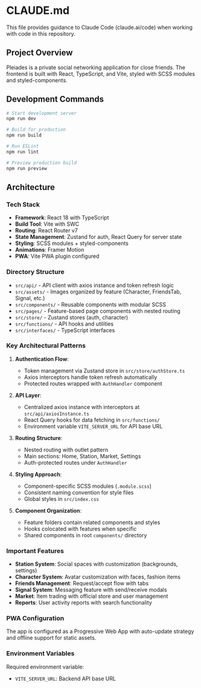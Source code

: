 # CLAUDE.md

This file provides guidance to Claude Code (claude.ai/code) when working with code in this repository.

## Project Overview

Pleiades is a private social networking application for close friends. The frontend is built with React, TypeScript, and Vite, styled with SCSS modules and styled-components.

## Development Commands

```bash
# Start development server
npm run dev

# Build for production
npm run build

# Run ESLint
npm run lint

# Preview production build
npm run preview
```

## Architecture

### Tech Stack
- **Framework**: React 18 with TypeScript
- **Build Tool**: Vite with SWC
- **Routing**: React Router v7
- **State Management**: Zustand for auth, React Query for server state
- **Styling**: SCSS modules + styled-components
- **Animations**: Framer Motion
- **PWA**: Vite PWA plugin configured

### Directory Structure

- `src/api/` - API client with axios instance and token refresh logic
- `src/assets/` - Images organized by feature (Character, FriendsTab, Signal, etc.)
- `src/components/` - Reusable components with modular SCSS
- `src/pages/` - Feature-based page components with nested routing
- `src/store/` - Zustand stores (auth, character)
- `src/functions/` - API hooks and utilities
- `src/interfaces/` - TypeScript interfaces

### Key Architectural Patterns

1. **Authentication Flow**: 
   - Token management via Zustand store in `src/store/authStore.ts`
   - Axios interceptors handle token refresh automatically
   - Protected routes wrapped with `AuthHandler` component

2. **API Layer**:
   - Centralized axios instance with interceptors at `src/api/axiosInstance.ts`
   - React Query hooks for data fetching in `src/functions/`
   - Environment variable `VITE_SERVER_URL` for API base URL

3. **Routing Structure**:
   - Nested routing with outlet pattern
   - Main sections: Home, Station, Market, Settings
   - Auth-protected routes under `AuthHandler`

4. **Styling Approach**:
   - Component-specific SCSS modules (`.module.scss`)
   - Consistent naming convention for style files
   - Global styles in `src/index.css`

5. **Component Organization**:
   - Feature folders contain related components and styles
   - Hooks colocated with features when specific
   - Shared components in root `components/` directory

### Important Features

- **Station System**: Social spaces with customization (backgrounds, settings)
- **Character System**: Avatar customization with faces, fashion items
- **Friends Management**: Request/accept flow with tabs
- **Signal System**: Messaging feature with send/receive modals
- **Market**: Item trading with official store and user management
- **Reports**: User activity reports with search functionality

### PWA Configuration

The app is configured as a Progressive Web App with auto-update strategy and offline support for static assets.

### Environment Variables

Required environment variable:
- `VITE_SERVER_URL`: Backend API base URL